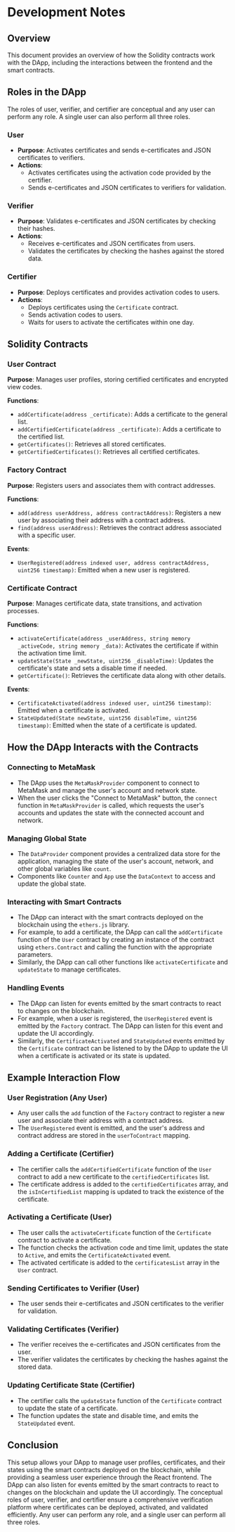 # Development Notes

## Overview

This document provides an overview of how the Solidity contracts work with the DApp, including the interactions between the frontend and the smart contracts.

## Roles in the DApp

The roles of user, verifier, and certifier are conceptual and any user can perform any role. A single user can also perform all three roles.

### User
- **Purpose**: Activates certificates and sends e-certificates and JSON certificates to verifiers.
- **Actions**:
  - Activates certificates using the activation code provided by the certifier.
  - Sends e-certificates and JSON certificates to verifiers for validation.

### Verifier
- **Purpose**: Validates e-certificates and JSON certificates by checking their hashes.
- **Actions**:
  - Receives e-certificates and JSON certificates from users.
  - Validates the certificates by checking the hashes against the stored data.

### Certifier
- **Purpose**: Deploys certificates and provides activation codes to users.
- **Actions**:
  - Deploys certificates using the `Certificate` contract.
  - Sends activation codes to users.
  - Waits for users to activate the certificates within one day.

## Solidity Contracts

### User Contract

**Purpose**: Manages user profiles, storing certified certificates and encrypted view codes.

**Functions**:
- `addCertificate(address _certificate)`: Adds a certificate to the general list.
- `addCertifiedCertificate(address _certificate)`: Adds a certificate to the certified list.
- `getCertificates()`: Retrieves all stored certificates.
- `getCertifiedCertificates()`: Retrieves all certified certificates.

### Factory Contract

**Purpose**: Registers users and associates them with contract addresses.

**Functions**:
- `add(address userAddress, address contractAddress)`: Registers a new user by associating their address with a contract address.
- `find(address userAddress)`: Retrieves the contract address associated with a specific user.

**Events**:
- `UserRegistered(address indexed user, address contractAddress, uint256 timestamp)`: Emitted when a new user is registered.

### Certificate Contract

**Purpose**: Manages certificate data, state transitions, and activation processes.

**Functions**:
- `activateCertificate(address _userAddress, string memory _activeCode, string memory _data)`: Activates the certificate if within the activation time limit.
- `updateState(State _newState, uint256 _disableTime)`: Updates the certificate's state and sets a disable time if needed.
- `getCertificate()`: Retrieves the certificate data along with other details.

**Events**:
- `CertificateActivated(address indexed user, uint256 timestamp)`: Emitted when a certificate is activated.
- `StateUpdated(State newState, uint256 disableTime, uint256 timestamp)`: Emitted when the state of a certificate is updated.

## How the DApp Interacts with the Contracts

### Connecting to MetaMask

- The DApp uses the `MetaMaskProvider` component to connect to MetaMask and manage the user's account and network state.
- When the user clicks the "Connect to MetaMask" button, the `connect` function in `MetaMaskProvider` is called, which requests the user's accounts and updates the state with the connected account and network.

### Managing Global State

- The `DataProvider` component provides a centralized data store for the application, managing the state of the user's account, network, and other global variables like `count`.
- Components like `Counter` and `App` use the `DataContext` to access and update the global state.

### Interacting with Smart Contracts

- The DApp can interact with the smart contracts deployed on the blockchain using the `ethers.js` library.
- For example, to add a certificate, the DApp can call the `addCertificate` function of the `User` contract by creating an instance of the contract using `ethers.Contract` and calling the function with the appropriate parameters.
- Similarly, the DApp can call other functions like `activateCertificate` and `updateState` to manage certificates.

### Handling Events

- The DApp can listen for events emitted by the smart contracts to react to changes on the blockchain.
- For example, when a user is registered, the `UserRegistered` event is emitted by the `Factory` contract. The DApp can listen for this event and update the UI accordingly.
- Similarly, the `CertificateActivated` and `StateUpdated` events emitted by the `Certificate` contract can be listened to by the DApp to update the UI when a certificate is activated or its state is updated.

## Example Interaction Flow

### User Registration (Any User)

- Any user calls the `add` function of the `Factory` contract to register a new user and associate their address with a contract address.
- The `UserRegistered` event is emitted, and the user's address and contract address are stored in the `userToContract` mapping.

### Adding a Certificate (Certifier)

- The certifier calls the `addCertifiedCertificate` function of the `User` contract to add a new certificate to the `certifiedCertificates` list.
- The certificate address is added to the `certifiedCertificates` array, and the `isInCertifiedList` mapping is updated to track the existence of the certificate.

### Activating a Certificate (User)

- The user calls the `activateCertificate` function of the `Certificate` contract to activate a certificate.
- The function checks the activation code and time limit, updates the state to `Active`, and emits the `CertificateActivated` event.
- The activated certificate is added to the `certificatesList` array in the `User` contract.

### Sending Certificates to Verifier (User)

- The user sends their e-certificates and JSON certificates to the verifier for validation.

### Validating Certificates (Verifier)

- The verifier receives the e-certificates and JSON certificates from the user.
- The verifier validates the certificates by checking the hashes against the stored data.

### Updating Certificate State (Certifier)

- The certifier calls the `updateState` function of the `Certificate` contract to update the state of a certificate.
- The function updates the state and disable time, and emits the `StateUpdated` event.

## Conclusion

This setup allows your DApp to manage user profiles, certificates, and their states using the smart contracts deployed on the blockchain, while providing a seamless user experience through the React frontend. The DApp can also listen for events emitted by the smart contracts to react to changes on the blockchain and update the UI accordingly. The conceptual roles of user, verifier, and certifier ensure a comprehensive verification platform where certificates can be deployed, activated, and validated efficiently. Any user can perform any role, and a single user can perform all three roles.

